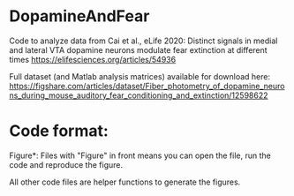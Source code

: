# DopamineAndFear
Code to analyze data from Cai et al., eLife 2020:
Distinct signals in medial and lateral VTA dopamine neurons modulate fear extinction at different times
https://elifesciences.org/articles/54936

Full dataset (and Matlab analysis matrices) available for download here: 
https://figshare.com/articles/dataset/Fiber_photometry_of_dopamine_neurons_during_mouse_auditory_fear_conditioning_and_extinction/12598622

# Code format: 

Figure*:  Files with "Figure" in front means you can open the file, run the code and reproduce the figure. 

All other code files are helper functions to generate the figures.

